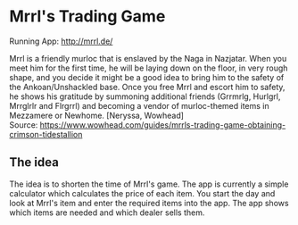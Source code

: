 # Mrrl's Trading Game

Running App: http://mrrl.de/  

Mrrl is a friendly murloc that is enslaved by the Naga in Nazjatar. When you meet him for the first time, 
he will be laying down on the floor, in very rough shape, and you decide it might be a good idea to bring 
him to the safety of the Ankoan/Unshackled base. Once you free Mrrl and escort him to safety, he shows 
his gratitude by summoning additional friends (Grrmrlg, Hurlgrl, Mrrglrlr and Flrgrrl) and becoming a 
vendor of murloc-themed items in Mezzamere or Newhome. [Neryssa, Wowhead]  
Source: https://www.wowhead.com/guides/mrrls-trading-game-obtaining-crimson-tidestallion

## The idea

The idea is to shorten the time of Mrrl's game. The app is currently a simple calculator which calculates 
the price of each item. You start the day and look at Mrrl's item and enter the required items into the app. 
The app shows which items are needed and which dealer sells them.
